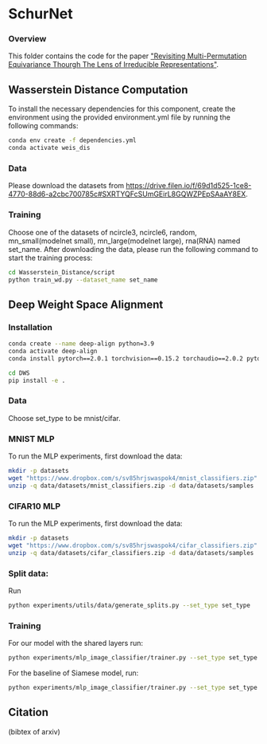 # SchurNet

### Overview
This folder contains the code for the paper ["Revisiting Multi-Permutation Equivariance Thourgh The Lens of Irreducible Representations"]().

## Wasserstein Distance Computation
To install the necessary dependencies for this component, create the environment using the provided environment.yml file by running the following commands:

```bash
conda env create -f dependencies.yml
conda activate weis_dis
```
### Data
Please download the datasets from https://drive.filen.io/f/69d1d525-1ce8-4770-88d6-a2cbc700785c#SXRTYQFcSUmGEirL8GQWZPEpSAaAY8EX.
### Training
Choose one of the datasets of ncircle3, ncircle6, random, mn_small(modelnet small), mn_large(modelnet large), rna(RNA) named set_name.
After downloading the data, please run the following command to start the training process:
```bash
cd Wasserstein_Distance/script
python train_wd.py --dataset_name set_name
```
## Deep Weight Space Alignment
### Installation
```bash
conda create --name deep-align python=3.9
conda activate deep-align
conda install pytorch==2.0.1 torchvision==0.15.2 torchaudio==2.0.2 pytorch-cuda=11.7 -c pytorch -c nvidia

cd DWS
pip install -e .
```
### Data
Choose set_type to be mnist/cifar.

### MNIST MLP
To run the MLP experiments, first download the data:
```bash
mkdir -p datasets
wget "https://www.dropbox.com/s/sv85hrjswaspok4/mnist_classifiers.zip" -P data/datasets
unzip -q data/datasets/mnist_classifiers.zip -d data/datasets/samples

```
### CIFAR10 MLP
To run the MLP experiments, first download the data:
```bash
mkdir -p datasets
wget "https://www.dropbox.com/s/sv85hrjswaspok4/cifar_classifiers.zip" -P data/datasets
unzip -q data/datasets/cifar_classifiers.zip -d data/datasets/samples
```
### Split data:
Run
```bash
python experiments/utils/data/generate_splits.py --set_type set_type
```
### Training
For our model with the shared layers run:
```bash
python experiments/mlp_image_classifier/trainer.py --set_type set_type --shared True
```
For the baseline of Siamese model, run:
```bash
python experiments/mlp_image_classifier/trainer.py --set_type set_type --shared False
```

## Citation
(bibtex of arxiv)
